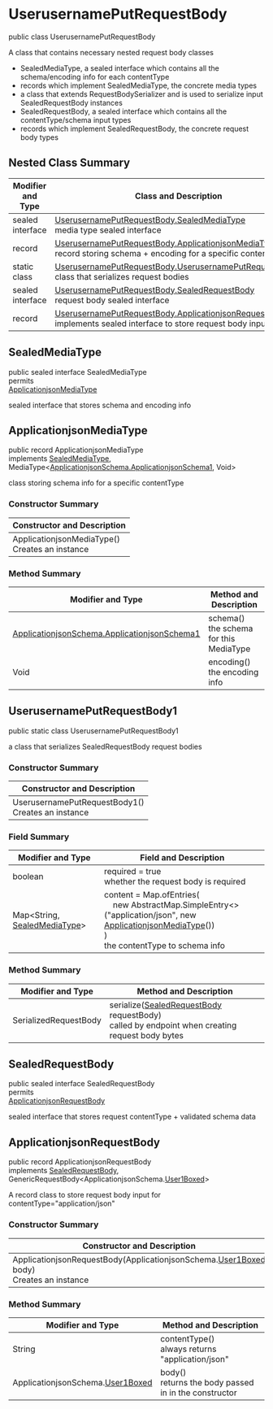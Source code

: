 # UserusernamePutRequestBody

public class UserusernamePutRequestBody

A class that contains necessary nested request body classes
- SealedMediaType, a sealed interface which contains all the schema/encoding info for each contentType
- records which implement SealedMediaType, the concrete media types
- a class that extends RequestBodySerializer and is used to serialize input SealedRequestBody instances
- SealedRequestBody, a sealed interface which contains all the contentType/schema input types
- records which implement SealedRequestBody, the concrete request body types

## Nested Class Summary
| Modifier and Type | Class and Description |
| ----------------- | --------------------- |
| sealed interface | [UserusernamePutRequestBody.SealedMediaType](#sealedmediatype)<br>media type sealed interface |
| record | [UserusernamePutRequestBody.ApplicationjsonMediaType](#applicationjsonmediatype)<br>record storing schema + encoding for a specific contentType |
| static class | [UserusernamePutRequestBody.UserusernamePutRequestBody1](#userusernameputrequestbody1)<br>class that serializes request bodies |
| sealed interface | [UserusernamePutRequestBody.SealedRequestBody](#sealedrequestbody)<br>request body sealed interface |
| record | [UserusernamePutRequestBody.ApplicationjsonRequestBody](#applicationjsonrequestbody)<br>implements sealed interface to store request body input |

## SealedMediaType
public sealed interface SealedMediaType<br>
permits<br>
[ApplicationjsonMediaType](#applicationjsonmediatype)

sealed interface that stores schema and encoding info


## ApplicationjsonMediaType
public record ApplicationjsonMediaType<br>
implements [SealedMediaType](#sealedmediatype), MediaType<[ApplicationjsonSchema.ApplicationjsonSchema1](../../../paths/userusername/put/requestbody/content/applicationjson/ApplicationjsonSchema.md#applicationjsonschema1), Void>

class storing schema info for a specific contentType

### Constructor Summary
| Constructor and Description |
| --------------------------- |
| ApplicationjsonMediaType()<br>Creates an instance |

### Method Summary
| Modifier and Type | Method and Description |
| ----------------- | ---------------------- |
| [ApplicationjsonSchema.ApplicationjsonSchema1](../../../paths/userusername/put/requestbody/content/applicationjson/ApplicationjsonSchema.md#applicationjsonschema1) | schema()<br>the schema for this MediaType |
| Void | encoding()<br>the encoding info |

## UserusernamePutRequestBody1
public static class UserusernamePutRequestBody1<br>

a class that serializes SealedRequestBody request bodies

### Constructor Summary
| Constructor and Description |
| --------------------------- |
| UserusernamePutRequestBody1()<br>Creates an instance |

### Field Summary
| Modifier and Type | Field and Description |
| ----------------- | --------------------- |
| boolean | required = true<br>whether the request body is required |
| Map<String, [SealedMediaType](#sealedmediatype)> | content =  Map.ofEntries(<br>&nbsp;&nbsp;&nbsp;&nbsp;new AbstractMap.SimpleEntry<>("application/json", new [ApplicationjsonMediaType](#applicationjsonmediatype)())<br>)<br>the contentType to schema info |

### Method Summary
| Modifier and Type | Method and Description |
| ----------------- | ---------------------- |
| SerializedRequestBody | serialize([SealedRequestBody](#sealedrequestbody) requestBody)<br>called by endpoint when creating request body bytes |

## SealedRequestBody
public sealed interface SealedRequestBody<br>
permits<br>
[ApplicationjsonRequestBody](#applicationjsonrequestbody)

sealed interface that stores request contentType + validated schema data

## ApplicationjsonRequestBody
public record ApplicationjsonRequestBody<br>
implements [SealedRequestBody](#sealedrequestbody),<br>
GenericRequestBody<ApplicationjsonSchema.[User1Boxed](../../../components/schemas/User.md#user1boxed)><br>

A record class to store request body input for contentType="application/json"

### Constructor Summary
| Constructor and Description |
| --------------------------- |
| ApplicationjsonRequestBody(ApplicationjsonSchema.[User1Boxed](../../../components/schemas/User.md#user1boxed) body)<br>Creates an instance |

### Method Summary
| Modifier and Type | Method and Description |
| ----------------- | ---------------------- |
| String | contentType()<br>always returns "application/json" |
| ApplicationjsonSchema.[User1Boxed](../../../components/schemas/User.md#user1boxed) | body()<br>returns the body passed in in the constructor |
